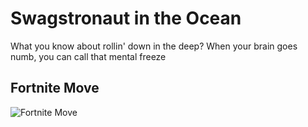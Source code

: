 # Swagstronaut in the Ocean
What you know about rollin' down in the deep?
When your brain goes numb, you can call that mental freeze

## Fortnite Move
![Fortnite Move](https://github.com/suhanthg/suhanthg.github.io/blob/main/fortnitemove.gif)
